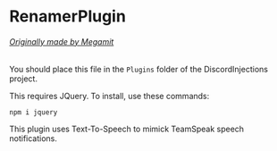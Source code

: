 # RenamerPlugin
###### [Originally made by Megamit](https://github.com/megamit/repository/tree/gh-pages/renamer)

You should place this file in the `Plugins` folder of the DiscordInjections project.

This requires JQuery.
To install, use these commands:

    npm i jquery

This plugin uses Text-To-Speech to mimick TeamSpeak speech notifications.